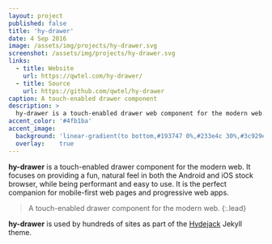 ```yaml
---
layout: project
published: false
title: 'hy-drawer'
date: 4 Sep 2016
image: /assets/img/projects/hy-drawer.svg
screenshot: /assets/img/projects/hy-drawer.svg
links:
  - title: Website
    url: https://qwtel.com/hy-drawer/
  - title: Source
    url: https://github.com/qwtel/hy-drawer
caption: A touch-enabled drawer component
description: >
  hy-drawer is a touch-enabled drawer web component for the modern web.
accent_color: '#4fb1ba'
accent_image:
  background: 'linear-gradient(to bottom,#193747 0%,#233e4c 30%,#3c929e 50%,#d5d5d4 70%,#cdccc8 100%)'
  overlay:    true
---
```


**hy-drawer** is a touch-enabled drawer component for the modern web. It focuses on providing a fun, natural feel in both the Android and iOS stock browser, while being performant and easy to use. It is the perfect companion for mobile-first web pages and progressive web apps.

> A touch-enabled drawer component for the modern web.
{:.lead}

**hy-drawer** is used by hundreds of sites as part of the [Hydejack] Jekyll theme.

[hydejack]: ../README.md
